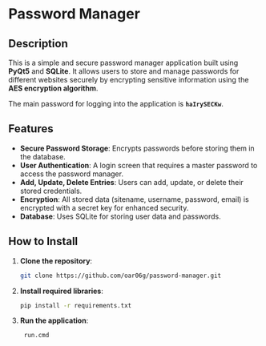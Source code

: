 # Password Manager

## Description
This is a simple and secure password manager application built using **PyQt5** and **SQLite**. It allows users to store and manage passwords for different websites securely by encrypting sensitive information using the **AES encryption algorithm**.

The main password for logging into the application is **`haIrySECKw`**. 

## Features
- **Secure Password Storage**: Encrypts passwords before storing them in the database.
- **User Authentication**: A login screen that requires a master password to access the password manager.
- **Add, Update, Delete Entries**: Users can add, update, or delete their stored credentials.
- **Encryption**: All stored data (sitename, username, password, email) is encrypted with a secret key for enhanced security.
- **Database**: Uses SQLite for storing user data and passwords.

## How to Install

1. **Clone the repository**:
   ```bash
   git clone https://github.com/oar06g/password-manager.git
   ```
2. **Install required libraries**:
   ```bash
   pip install -r requirements.txt
   ```
3. **Run the application**:
   ```bash
    run.cmd
   ```
